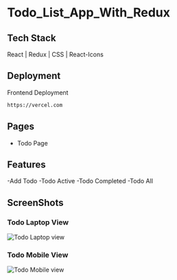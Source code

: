 # Todo_List_App_With_Redux

## Tech Stack
 React | Redux | CSS | React-Icons

## Deployment

Frontend Deployment
```bash
https://vercel.com
```

## Pages

- Todo Page

## Features

 -Add Todo
 -Todo Active
 -Todo Completed
 -Todo All

## ScreenShots

### Todo Laptop View
![Todo Laptop view](https://github.com/nitinkondhari03/Todo_List_App_With_Redux/assets/107460712/f39b65d2-2c5e-4e8b-80ad-bc2999ec4171)

### Todo Mobile View
![Todo Mobile view](https://github.com/nitinkondhari03/Todo_List_App_With_Redux/assets/107460712/98b6058e-15a6-4bc2-a1d5-9cc9aadabf0e)




